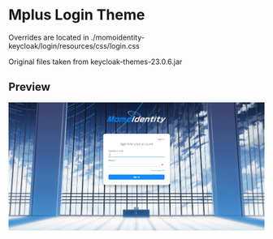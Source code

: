 # Mplus Login Theme

Overrides are located in ./momoidentity-keycloak/login/resources/css/login.css

Original files taken from keycloak-themes-23.0.6.jar

## Preview

![preview](/preview.png)